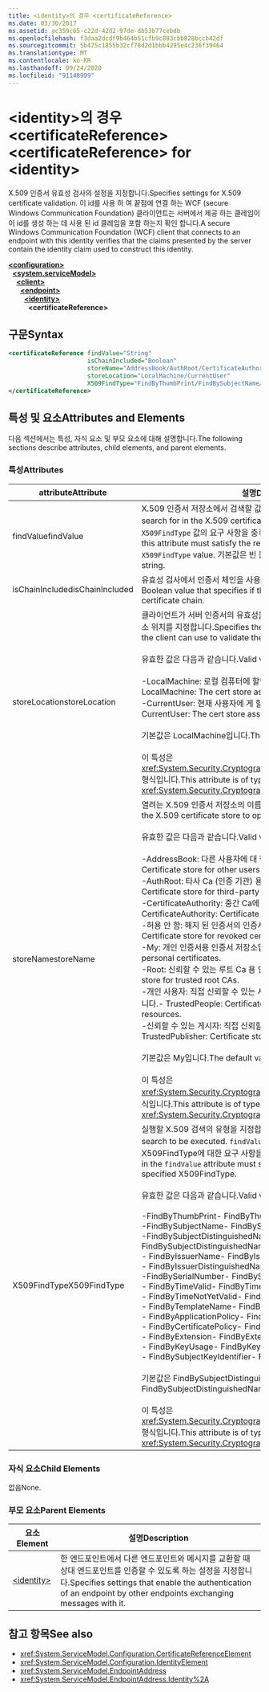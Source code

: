 ```yaml
---
title: <identity>의 경우 <certificateReference>
ms.date: 03/30/2017
ms.assetid: ac359c65-c22d-42d2-97de-db53b77cebdb
ms.openlocfilehash: f3daa2dcdf9b464b51cfb9c883cbb828bccb42df
ms.sourcegitcommit: 5b475c1855b32cf78d2d1bbb4295e4c236f39464
ms.translationtype: MT
ms.contentlocale: ko-KR
ms.lasthandoff: 09/24/2020
ms.locfileid: "91148999"
---
```

# <a name="certificatereference-for-identity"></a><span data-ttu-id="0ebb0-102">\<identity>의 경우 \<certificateReference></span><span class="sxs-lookup"><span data-stu-id="0ebb0-102">\<certificateReference> for \<identity></span></span>

<span data-ttu-id="0ebb0-103">X.509 인증서 유효성 검사의 설정을 지정합니다.</span><span class="sxs-lookup"><span data-stu-id="0ebb0-103">Specifies settings for X.509 certificate validation.</span></span> <span data-ttu-id="0ebb0-104">이 id를 사용 하 여 끝점에 연결 하는 WCF (secure Windows Communication Foundation) 클라이언트는 서버에서 제공 하는 클레임이이 id를 생성 하는 데 사용 된 id 클레임을 포함 하는지 확인 합니다.</span><span class="sxs-lookup"><span data-stu-id="0ebb0-104">A secure Windows Communication Foundation (WCF) client that connects to an endpoint with this identity verifies that the claims presented by the server contain the identity claim used to construct this identity.</span></span>  
  
[**\<configuration>**](../configuration-element.md)\
&nbsp;&nbsp;[**\<system.serviceModel>**](system-servicemodel.md)\
&nbsp;&nbsp;&nbsp;&nbsp;[**\<client>**](client.md)\
&nbsp;&nbsp;&nbsp;&nbsp;&nbsp;&nbsp;[**\<endpoint>**](endpoint-of-client.md)\
&nbsp;&nbsp;&nbsp;&nbsp;&nbsp;&nbsp;&nbsp;&nbsp;[**\<identity>**](identity.md)\
&nbsp;&nbsp;&nbsp;&nbsp;&nbsp;&nbsp;&nbsp;&nbsp;&nbsp;&nbsp;**\<certificateReference>**  
  
## <a name="syntax"></a><span data-ttu-id="0ebb0-105">구문</span><span class="sxs-lookup"><span data-stu-id="0ebb0-105">Syntax</span></span>  
  
```xml  
<certificateReference findValue="String"
                      isChainIncluded="Boolean"
                      storeName="AddressBook/AuthRoot/CertificateAuthority/Disallowed/My/Root/TrustedPeople/TrustedPublisher"
                      storeLocation="LocalMachine/CurrentUser"
                      X509FindType="FindByThumbPrint/FindBySubjectName/FindBySubjectDistinguishedName/FindByIssuerName/FindByIssuerDistinguishedName/FindBySerialNumber/FindByTimeValid/FindByTimeNotYetValid/FindByTemplateName/FindByApplicationPolicy/FindByCertificatePolicy/FindByExtension/FindByKeyUsage/FindBySubjectKeyIdentifier">
</certificateReference>
```  
  
## <a name="attributes-and-elements"></a><span data-ttu-id="0ebb0-106">특성 및 요소</span><span class="sxs-lookup"><span data-stu-id="0ebb0-106">Attributes and Elements</span></span>  

 <span data-ttu-id="0ebb0-107">다음 섹션에서는 특성, 자식 요소 및 부모 요소에 대해 설명합니다.</span><span class="sxs-lookup"><span data-stu-id="0ebb0-107">The following sections describe attributes, child elements, and parent elements.</span></span>  
  
### <a name="attributes"></a><span data-ttu-id="0ebb0-108">특성</span><span class="sxs-lookup"><span data-stu-id="0ebb0-108">Attributes</span></span>  
  
|<span data-ttu-id="0ebb0-109">attribute</span><span class="sxs-lookup"><span data-stu-id="0ebb0-109">Attribute</span></span>|<span data-ttu-id="0ebb0-110">설명</span><span class="sxs-lookup"><span data-stu-id="0ebb0-110">Description</span></span>|  
|---------------|-----------------|  
|<span data-ttu-id="0ebb0-111">findValue</span><span class="sxs-lookup"><span data-stu-id="0ebb0-111">findValue</span></span>|<span data-ttu-id="0ebb0-112">X.509 인증서 저장소에서 검색할 값을 지정합니다.</span><span class="sxs-lookup"><span data-stu-id="0ebb0-112">Specifies the value to search for in the X.509 certificate store.</span></span> <span data-ttu-id="0ebb0-113">이 특성에 포함된 형식은 지정된 `X509FindType` 값의 요구 사항을 충족해야 합니다.</span><span class="sxs-lookup"><span data-stu-id="0ebb0-113">The type contained in this attribute must satisfy the requirements of the specified `X509FindType` value.</span></span> <span data-ttu-id="0ebb0-114">기본값은 빈 문자열입니다.</span><span class="sxs-lookup"><span data-stu-id="0ebb0-114">The default is an empty string.</span></span>|  
|<span data-ttu-id="0ebb0-115">isChainIncluded</span><span class="sxs-lookup"><span data-stu-id="0ebb0-115">isChainIncluded</span></span>|<span data-ttu-id="0ebb0-116">유효성 검사에서 인증서 체인을 사용하는지 여부를 지정하는 부울 값입니다.</span><span class="sxs-lookup"><span data-stu-id="0ebb0-116">A Boolean value that specifies if the validation is done using a certificate chain.</span></span>|  
|<span data-ttu-id="0ebb0-117">storeLocation</span><span class="sxs-lookup"><span data-stu-id="0ebb0-117">storeLocation</span></span>|<span data-ttu-id="0ebb0-118">클라이언트가 서버 인증서의 유효성을 검사하는 데 사용할 수 있는 인증서 저장소 위치를 지정합니다.</span><span class="sxs-lookup"><span data-stu-id="0ebb0-118">Specifies the location of the certificate store that the client can use to validate the server’s certificate.</span></span><br /><br /> <span data-ttu-id="0ebb0-119">유효한 값은 다음과 같습니다.</span><span class="sxs-lookup"><span data-stu-id="0ebb0-119">Valid values include the following:</span></span><br /><br /> <span data-ttu-id="0ebb0-120">-LocalMachine: 로컬 컴퓨터에 할당 된 인증서 저장소입니다.</span><span class="sxs-lookup"><span data-stu-id="0ebb0-120">-   LocalMachine: The cert store assigned to the local machine.</span></span><br /><span data-ttu-id="0ebb0-121">-CurrentUser: 현재 사용자에 게 할당 된 인증서 저장소입니다.</span><span class="sxs-lookup"><span data-stu-id="0ebb0-121">-   CurrentUser: The cert store assigned to the current user.</span></span><br /><br /> <span data-ttu-id="0ebb0-122">기본값은 LocalMachine입니다.</span><span class="sxs-lookup"><span data-stu-id="0ebb0-122">The default value is LocalMachine.</span></span><br /><br /> <span data-ttu-id="0ebb0-123">이 특성은 <xref:System.Security.Cryptography.X509Certificates.StoreLocation> 형식입니다.</span><span class="sxs-lookup"><span data-stu-id="0ebb0-123">This attribute is of type <xref:System.Security.Cryptography.X509Certificates.StoreLocation>.</span></span>|  
|<span data-ttu-id="0ebb0-124">storeName</span><span class="sxs-lookup"><span data-stu-id="0ebb0-124">storeName</span></span>|<span data-ttu-id="0ebb0-125">열려는 X.509 인증서 저장소의 이름을 지정합니다.</span><span class="sxs-lookup"><span data-stu-id="0ebb0-125">Specifies the name of the X.509 certificate store to open.</span></span><br /><br /> <span data-ttu-id="0ebb0-126">유효한 값은 다음과 같습니다.</span><span class="sxs-lookup"><span data-stu-id="0ebb0-126">Valid values include the following:</span></span><br /><br /> <span data-ttu-id="0ebb0-127">-AddressBook: 다른 사용자에 대 한 인증서 저장소입니다.</span><span class="sxs-lookup"><span data-stu-id="0ebb0-127">-   AddressBook: Certificate store for other users.</span></span><br /><span data-ttu-id="0ebb0-128">-AuthRoot: 타사 Ca (인증 기관) 용 인증서 저장소입니다.</span><span class="sxs-lookup"><span data-stu-id="0ebb0-128">-   AuthRoot: Certificate store for third-party certification authorities (CAs).</span></span><br /><span data-ttu-id="0ebb0-129">-CertificateAuthority: 중간 Ca에 대 한 인증서 저장소입니다.</span><span class="sxs-lookup"><span data-stu-id="0ebb0-129">-   CertificateAuthority: Certificate store for intermediate CAs.</span></span><br /><span data-ttu-id="0ebb0-130">-허용 안 함: 해지 된 인증서의 인증서 저장소입니다.</span><span class="sxs-lookup"><span data-stu-id="0ebb0-130">-   Disallowed: Certificate store for revoked certificates.</span></span><br /><span data-ttu-id="0ebb0-131">-My: 개인 인증서용 인증서 저장소입니다.</span><span class="sxs-lookup"><span data-stu-id="0ebb0-131">-   My: Certificate store for personal certificates.</span></span><br /><span data-ttu-id="0ebb0-132">-Root: 신뢰할 수 있는 루트 Ca 용 인증서 저장소입니다.</span><span class="sxs-lookup"><span data-stu-id="0ebb0-132">-   Root: Certificate store for trusted root CAs.</span></span><br /><span data-ttu-id="0ebb0-133">-개인 사용자: 직접 신뢰할 수 있는 사용자 및 리소스에 대 한 인증서 저장소입니다.</span><span class="sxs-lookup"><span data-stu-id="0ebb0-133">-   TrustedPeople: Certificate store for directly trusted people and resources.</span></span><br /><span data-ttu-id="0ebb0-134">-신뢰할 수 있는 게시자: 직접 신뢰할 수 있는 게시자 용 인증서 저장소입니다.</span><span class="sxs-lookup"><span data-stu-id="0ebb0-134">-   TrustedPublisher: Certificate store for directly trusted publishers.</span></span><br /><br /> <span data-ttu-id="0ebb0-135">기본값은 My입니다.</span><span class="sxs-lookup"><span data-stu-id="0ebb0-135">The default value is My.</span></span><br /><br /> <span data-ttu-id="0ebb0-136">이 특성은 <xref:System.Security.Cryptography.X509Certificates.StoreName> 형식입니다.</span><span class="sxs-lookup"><span data-stu-id="0ebb0-136">This attribute is of type <xref:System.Security.Cryptography.X509Certificates.StoreName>.</span></span>|  
|<span data-ttu-id="0ebb0-137">X509FindType</span><span class="sxs-lookup"><span data-stu-id="0ebb0-137">X509FindType</span></span>|<span data-ttu-id="0ebb0-138">실행할 X.509 검색의 유형을 지정합니다.</span><span class="sxs-lookup"><span data-stu-id="0ebb0-138">Specifies the type of X.509 search to be executed.</span></span> <span data-ttu-id="0ebb0-139">`findValue` 특성에 포함된 형식은 지정된 X509FindType에 대한 요구 사항을 충족해야 합니다.</span><span class="sxs-lookup"><span data-stu-id="0ebb0-139">The type contained in the `findValue` attribute must satisfy the requirements of the specified X509FindType.</span></span><br /><br /> <span data-ttu-id="0ebb0-140">유효한 값은 다음과 같습니다.</span><span class="sxs-lookup"><span data-stu-id="0ebb0-140">Valid values include the following:</span></span><br /><br /> <span data-ttu-id="0ebb0-141">-FindByThumbPrint</span><span class="sxs-lookup"><span data-stu-id="0ebb0-141">-   FindByThumbPrint</span></span><br /><span data-ttu-id="0ebb0-142">-FindBySubjectName</span><span class="sxs-lookup"><span data-stu-id="0ebb0-142">-   FindBySubjectName</span></span><br /><span data-ttu-id="0ebb0-143">-FindBySubjectDistinguishedName</span><span class="sxs-lookup"><span data-stu-id="0ebb0-143">-   FindBySubjectDistinguishedName</span></span><br /><span data-ttu-id="0ebb0-144">- FindByIssuerName</span><span class="sxs-lookup"><span data-stu-id="0ebb0-144">-   FindByIssuerName</span></span><br /><span data-ttu-id="0ebb0-145">- FindByIssuerDistinguishedName</span><span class="sxs-lookup"><span data-stu-id="0ebb0-145">-   FindByIssuerDistinguishedName</span></span><br /><span data-ttu-id="0ebb0-146">-FindBySerialNumber</span><span class="sxs-lookup"><span data-stu-id="0ebb0-146">-   FindBySerialNumber</span></span><br /><span data-ttu-id="0ebb0-147">- FindByTimeValid</span><span class="sxs-lookup"><span data-stu-id="0ebb0-147">-   FindByTimeValid</span></span><br /><span data-ttu-id="0ebb0-148">- FindByTimeNotYetValid</span><span class="sxs-lookup"><span data-stu-id="0ebb0-148">-   FindByTimeNotYetValid</span></span><br /><span data-ttu-id="0ebb0-149">- FindByTemplateName</span><span class="sxs-lookup"><span data-stu-id="0ebb0-149">-   FindByTemplateName</span></span><br /><span data-ttu-id="0ebb0-150">- FindByApplicationPolicy</span><span class="sxs-lookup"><span data-stu-id="0ebb0-150">-   FindByApplicationPolicy</span></span><br /><span data-ttu-id="0ebb0-151">- FindByCertificatePolicy</span><span class="sxs-lookup"><span data-stu-id="0ebb0-151">-   FindByCertificatePolicy</span></span><br /><span data-ttu-id="0ebb0-152">- FindByExtension</span><span class="sxs-lookup"><span data-stu-id="0ebb0-152">-   FindByExtension</span></span><br /><span data-ttu-id="0ebb0-153">- FindByKeyUsage</span><span class="sxs-lookup"><span data-stu-id="0ebb0-153">-   FindByKeyUsage</span></span><br /><span data-ttu-id="0ebb0-154">- FindBySubjectKeyIdentifier</span><span class="sxs-lookup"><span data-stu-id="0ebb0-154">-   FindBySubjectKeyIdentifier</span></span><br /><br /> <span data-ttu-id="0ebb0-155">기본값은 FindBySubjectDistinguishedName입니다.</span><span class="sxs-lookup"><span data-stu-id="0ebb0-155">The default value is FindBySubjectDistinguishedName.</span></span><br /><br /> <span data-ttu-id="0ebb0-156">이 특성은 <xref:System.Security.Cryptography.X509Certificates.X509FindType> 형식입니다.</span><span class="sxs-lookup"><span data-stu-id="0ebb0-156">This attribute is of type <xref:System.Security.Cryptography.X509Certificates.X509FindType>.</span></span>|  
  
### <a name="child-elements"></a><span data-ttu-id="0ebb0-157">자식 요소</span><span class="sxs-lookup"><span data-stu-id="0ebb0-157">Child Elements</span></span>  

 <span data-ttu-id="0ebb0-158">없음</span><span class="sxs-lookup"><span data-stu-id="0ebb0-158">None.</span></span>  
  
### <a name="parent-elements"></a><span data-ttu-id="0ebb0-159">부모 요소</span><span class="sxs-lookup"><span data-stu-id="0ebb0-159">Parent Elements</span></span>  
  
|<span data-ttu-id="0ebb0-160">요소</span><span class="sxs-lookup"><span data-stu-id="0ebb0-160">Element</span></span>|<span data-ttu-id="0ebb0-161">설명</span><span class="sxs-lookup"><span data-stu-id="0ebb0-161">Description</span></span>|  
|-------------|-----------------|  
|[\<identity>](identity.md)|<span data-ttu-id="0ebb0-162">한 엔드포인트에서 다른 엔드포인트와 메시지를 교환할 때 상대 엔드포인트를 인증할 수 있도록 하는 설정을 지정합니다.</span><span class="sxs-lookup"><span data-stu-id="0ebb0-162">Specifies settings that enable the authentication of an endpoint by other endpoints exchanging messages with it.</span></span>|  
  
## <a name="see-also"></a><span data-ttu-id="0ebb0-163">참고 항목</span><span class="sxs-lookup"><span data-stu-id="0ebb0-163">See also</span></span>

- <xref:System.ServiceModel.Configuration.CertificateReferenceElement>
- <xref:System.ServiceModel.Configuration.IdentityElement>
- <xref:System.ServiceModel.EndpointAddress>
- <xref:System.ServiceModel.EndpointAddress.Identity%2A>
